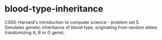 # blood-type-inheritance
CS50: Harvard's introduction to computer science - problem set 5. Simulates genetic inheritance of blood type, originating from random aleles (randomizing A, B or O gene).
